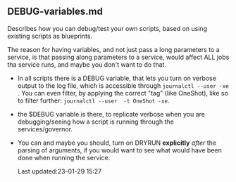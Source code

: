 DEBUG-variables.md
------------------

Describes how you can debug/test your own scripts, based on
using existing scripts as blueprints.

The reason for having variables, and not just pass a long
parameters to a service, is that passing along parameters to
a service, would affect ALL jobs tha service runs, and maybe
you don't want to do that.


* In all scripts there is a DEBUG variable, that lets you
  turn on verbose output to the log file, which is accessible
	through `journalctl --user -xe `. You can even filter, by
	applying the correct "tag" (like OneShot), like so
	to filter further: `journalctl --user  -t OneShot -xe`.


* the $DEBUG variable is there, to replicate verbose when
	you are debugging/seeing how a script is running through 
	the services/governor.


* You can and maybe you should, turn on DRYRUN **explicitly**
*after* the parsing of arguments, if you would want to see
what would have been done when running the service.

  Last updated:23-01-29 15:27

